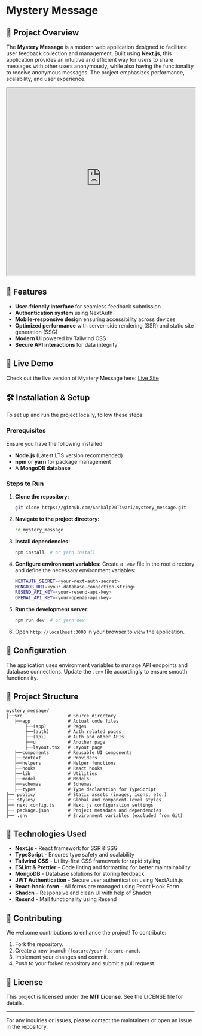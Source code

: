 # Mystery Message

## 📌 Project Overview

The **Mystery Message** is a modern web application designed to facilitate user feedback collection and management. Built using **Next.js**, this application provides an intuitive and efficient way for users to share messages with other users anonymously, while also having the functionality to receive anonymous messages. The project emphasizes performance, scalability, and user experience.

<iframe src="https://mystery-message-olive-psi.vercel.app/" width="100%" height="500px"></iframe>


## 🚀 Features

- **User-friendly interface** for seamless feedback submission
- **Authentication system** using NextAuth
- **Mobile-responsive design** ensuring accessibility across devices
- **Optimized performance** with server-side rendering (SSR) and static site generation (SSG)
- **Modern UI** powered by Tailwind CSS
- **Secure API interactions** for data integrity

## 🔗 Live Demo

Check out the live version of Mystery Message here: [Live Site](https://mystery-message-olive-psi.vercel.app/)

## 🛠 Installation & Setup

To set up and run the project locally, follow these steps:

### Prerequisites

Ensure you have the following installed:

- **Node.js** (Latest LTS version recommended)
- **npm** or **yarn** for package management
- A **MongoDB database**

### Steps to Run

1. **Clone the repository:**
   ```sh
   git clone https://github.com/Sankalp20Tiwari/mystery_message.git
   ```
2. **Navigate to the project directory:**
   ```sh
   cd mystery_message
   ```
3. **Install dependencies:**
   ```sh
   npm install  # or yarn install
   ```
4. **Configure environment variables:**
   Create a `.env` file in the root directory and define the necessary environment variables:
   ```sh
   NEXTAUTH_SECRET=<your-next-auth-secret>
   MONGODB_URI=<your-database-connection-string>
   RESEND_API_KEY=<your-resend-api-key>
   OPENAI_API_KEY=<your-openai-api-key>
   ```
5. **Run the development server:**
   ```sh
   npm run dev  # or yarn dev
   ```
6. Open `http://localhost:3000` in your browser to view the application.

## 🔧 Configuration

The application uses environment variables to manage API endpoints and database connections. Update the `.env` file accordingly to ensure smooth functionality.

## 📂 Project Structure

```
mystery_message/
├──src                 # Source directory
   ├──app              # Actual code files
       ├──(app)        # Pages
       ├──(auth)       # Auth related pages
       ├──(api)        # Auth and other APIs
       ├──u            # Another page
       ├──layout.tsx   # Layout page
   ├──components       # Reusable UI components
   ├──context          # Providers
   ├──helpers          # Helper functions
   ├──hooks            # React hooks
   ├──lib              # Utilities
   ├──model            # Models
   ├──schemas          # Schemas
   ├──types            # Type declaration for TypeScript     
├── public/            # Static assets (images, icons, etc.)
├── styles/            # Global and component-level styles
├── next.config.ts     # Next.js configuration settings
├── package.json       # Project metadata and dependencies
├── .env               # Environment variables (excluded from Git)
```

## 🏰 Technologies Used

- **Next.js** - React framework for SSR & SSG
- **TypeScript** - Ensures type safety and scalability
- **Tailwind CSS** - Utility-first CSS framework for rapid styling
- **ESLint & Prettier** - Code linting and formatting for better maintainability
- **MongoDB** - Database solutions for storing feedback
- **JWT Authentication** - Secure user authentication using NextAuth.js
- **React-hook-form** - All forms are managed using React Hook Form
- **Shadcn** - Responsive and clean UI with help of Shadcn
- **Resend** - Mail functionality using Resend

## 🤝 Contributing

We welcome contributions to enhance the project! To contribute:

1. Fork the repository.
2. Create a new branch (`feature/your-feature-name`).
3. Implement your changes and commit.
4. Push to your forked repository and submit a pull request.

## 🐝 License

This project is licensed under the **MIT License**. See the LICENSE file for details.

---

For any inquiries or issues, please contact the maintainers or open an issue in the repository.





